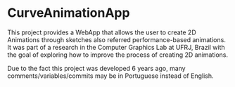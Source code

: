 CurveAnimationApp
==============

This project provides a WebApp that allows the user to create 2D Animations through sketches also referred performance-based animations. It was part of a research in the Computer Graphics Lab at UFRJ, Brazil with the goal of exploring how to improve the process of creating 2D animations.


Due to the fact this project was developed 6 years ago, many comments/variables/commits may be in Portuguese instead of English.


